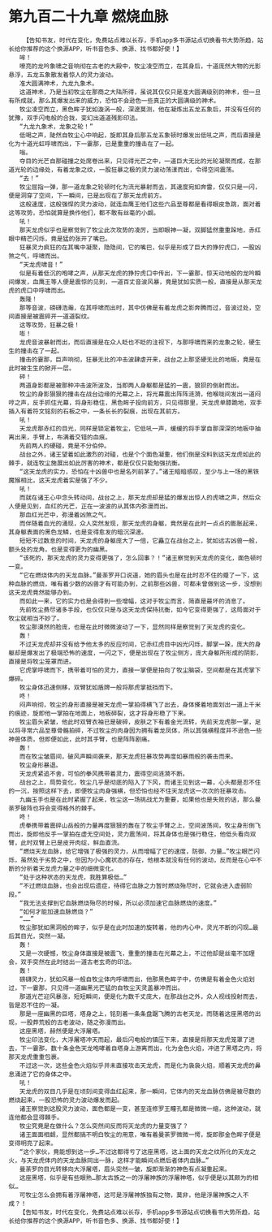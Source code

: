 # 第九百二十九章 燃烧血脉
        【告知书友，时代在变化，免费站点难以长存，手机app多书源站点切换看书大势所趋，站长给你推荐的这个换源APP，听书音色多、换源、找书都好使！】
       哞！
       嘹亮的龙吟象啸之音响彻在古老的大殿中，牧尘凌空而立，在其身后，十道庞然大物的光影悬浮，五龙五象散发着惊人的灵力波动。
       准大圆满神术，九龙九象术。
       这道神术，乃是当初牧尘在那商之大陆所得，虽说其仅仅只是准大圆满级别的神术，但一旦有所成就，那么其爆发出来的威力，恐怕不会逊色一些真正的大圆满级的神术。
       牧尘凌空而立，黑色眸子犹如漩涡一般，深邃莫测，他在凝炼出五龙五象后，并没有任何的犹豫，双手闪电般的合拢，变幻出道道残影印法。
       “九龙九象术，龙象之轮！”
       低喝之声，陡然自牧尘心中响起，旋即其身后那五龙五象顿时爆发出低吼之声，而后直接是化为十道光虹呼啸而出，下一霎那，已是重重的撞击在了一起。
       嗡。
       夺目的光芒自那碰撞之处席卷出来，只见得光芒之中，一道巨大无比的光轮凝聚而成，在那道光轮的边缘处，有着龙象之纹，一股狂暴之极的灵力波动荡漾而出，令得空间震荡。
       “去！”
       牧尘屈指一弹，那一道龙象之轮顿时化为流光暴射而去，其速度宛如奔雷，仅仅只是一闪，便是洞穿了空间，下一瞬间，已是出现在了那天龙虎前方。
       这般速度，这般强悍的灵力波动，就连血鹰王他们这些六品至尊都是看得眼皮急跳，面对着这等攻势，恐怕就算是换作他们，都不敢有丝毫的小觑。
       吼！
       那天龙虎似乎也是察觉到了牧尘此次攻势的凌厉，当即眼神一凝，双脚猛然重重跺地，赤红眼中精芒闪烁，竟是猛的张开了嘴巴。
       狂暴灵力疯狂的在其嘴中凝聚，隐隐间，它的嘴巴，似乎是形成了巨大的狰狞虎口，一股凶煞之气，呼啸而出。
       “天龙虎啸音！”
       似是有着低沉的咆哮之声，从那天龙虎的狰狞虎口中传出，下一霎那，惊天动地般的龙吟瞬间爆发，血鹰王等人便是震惊的见到，一道百丈音波风暴，竟是犹如实质一般，直接是从那天龙虎的虎口中呼啸而出。
       轰隆！
       那等音波，磅礴浩瀚，在其呼啸而出时，其中仿佛是有着龙虎之影奔腾而过，音波过处，空间直接是被震碎开一道道裂纹。
       这等攻势，狂暴之极！
       嘭！
       龙虎音波暴射而出，而后直接是在众人眨也不眨的注视下，与那呼啸而来的龙象之轮，硬生生的撞击在了一起。
       撞击的霎那，巨声响彻，狂暴无比的冲击波肆虐开来，战台之上那坚硬无比的地板，竟是在此时被生生的掀开一层。
       砰！
       两道身影都是被那种冲击波所波及，当即两人身躯都是猛的一震，狼狈的倒射而出。
       牧尘的身影狠狠的撞击在战台边缘的光幕之上，将光幕震出阵阵涟漪，他喉咙间发出一道闷哼之声，反手抓住光幕，将身形稳住，黑色眸子投向前方，只见得那里，天龙虎单膝跪地，双手插入有着符文铭刻的石板之中，一条长长的裂痕，出现在其前方。
       吼！
       天龙虎那赤红的目光，同样是锁定着牧尘，它低吼一声，缓缓的将手掌自那深深的地板中抽离出来，手臂上，布满着交错的血痕。
       先前两人的硬碰，竟是不分伯仲。
       战台之外，诸王望着如此激烈的对碰，也是个个面色凝重，他们倒是没料到这天龙虎如此的棘手，就连牧尘施展出如此厉害的神术，都是仅仅只能勉强抗衡。
       “这天龙虎的实力，恐怕在十凶兽中也是名列前茅了。”诸王暗暗感叹，至少与上一场的黑铁魔猴相比，这天龙虎着实是强了不少。
       吼！
       而就在诸王心中念头转动间，战台之上，那天龙虎却是猛的爆发出惊人的虎啸之声，然后众人便是见到，血红的光芒，正在一波波的从其体内弥漫而出。
       那血红光芒中，弥漫着凶煞之气。
       而伴随着血光的涌现，众人突然发现，那天龙虎的身躯，竟然是在此时一点点的膨胀起来，其身躯表面的黑色龙鳞，也是变得愈发的暗沉深邃。
       短短不过数息的时间，天龙虎的身躯庞大了一倍，它矗立在战台之上，犹如远古凶兽一般，额头处的龙角，也是变得更为的幽黑。
       “该死的，那天龙虎的灵力变得更强了，怎么回事？！”诸王察觉到天龙虎的变化，面色顿时一变。
       “它在燃烧体内的天龙血脉。”曼荼罗开口说道，她的眉头也是在此时忍不住的蹙了一下，这种血脉的燃烧，唯有着少数的凶兽才有可能办到，之前那些凶兽，可都未曾做到这一步，没想到这天龙虎竟然能够办到。
       而如此一来，它的实力也是会得到一些增幅，这对于牧尘而言，简直是最坏的消息了。
       先前牧尘费尽诸多手段，也仅仅只是与这天龙虎保持抗衡，如今它变得更强了，这局面对于牧尘就相当不妙了。
       牧尘那漠然的脸庞，也是在此时微微波动了一下，显然同样是察觉到了天龙虎的变化。
       轰！
       不过天龙虎却并没有给予他太多的反应时间，它赤红虎目中凶光闪烁，脚掌一跺，庞大的身躯却是爆发出了极端恐怖的速度，一闪之下，便是出现在了牧尘侧方，庞大身躯所形成的阴影，直接是将牧尘笼罩而进。
       它虎掌呼啸而下，携带着可怕的灵力，直接一掌便是拍向了牧尘脑袋，空间都是在其虎掌下爆碎。
       牧尘身体迅速侧移，双臂犹如盾牌一般将那虎掌抵挡而下。
       咚！
       闷声响彻，牧尘的身形直接是被天龙虎一掌拍得横飞了出去，身体搽着地面划出一道上千米的痕迹，旋即他一掌拍在地面上，地板碎裂，这才将身形稳了下来。
       牧尘眉头紧皱，他此时双臂衣袖已是破碎，皮肤之下有着金光流转，先前天龙虎那一掌，足以将寻常六品至尊骨骼拍碎，不过牧尘的肉身因为拥有着龙凤体，所以其强横程度并不逊色一些神兽体质，但即便如此，此时其手臂，也是阵阵剧痛。
       轰！
       而在牧尘皱眉间，破风声瞬间袭来，那天龙虎狂暴攻势再度如暴雨般的袭击而来。
       牧尘身形暴退。
       天龙虎紧追不舍，可怕的拳风携带着灵力，震得空间涟漪不断。
       战台之上，局势变化，牧尘几乎是彻底的陷入了下风，而诸王见到这一幕，心头都是忍不住的一沉，按照这样下去，即便牧尘肉身强横，但恐怕也经不住天龙虎这一次次的狂暴攻击。
       九幽玉手也是在此时紧握了起来，牧尘这一场挑战尤为重要，如果他也是失败的话，那么曼荼罗破阵也将会变得格外的棘手。
       咚！
       虎拳携带着震碎山岳般的力量再度狠狠的轰在了牧尘手臂之上，空间波荡间，牧尘身形倒飞而出，旋即他反手一掌拍在虚无空间处，灵力震荡间，将其身体也是强行稳住，他低头看向双臂，此时双臂上已是皮开肉绽，鲜血直流。
       “燃烧天龙血脉，给它增强了极强的灵力，从而增幅了它的速度，防御，力量…”牧尘眼芒闪烁，虽然处于劣势之中，但因为小心魔状态的存在，他根本就没有任何的波动，反而是在心中不断的分析着天龙虎力量之中的细微变化。
       “处于这种状态的天龙虎，我胜算极低…”
       “不过燃烧血脉，也会出现后遗症，待得它血脉之力暂时燃烧殆尽时，它就会进入虚弱阶段。”
       “我无法支撑到它血脉燃烧殆尽的时候，所以必须加速它血脉燃烧的速度。”
       “如何才能加速血脉燃烧？”
       “……”
       牧尘那犹如黑洞般的眸子，似乎是在此时加速的旋转着，他的内心中，灵光不断的闪现…最后其目光，突然一凝。
       轰！
       又是一次硬憾，牧尘身体直接是被震飞，重重的撞击在光幕之上，不过他却是丝毫不加理会，双手突然在此时结出一道古老玄奇的印法。
       轰！
       磅礴灵力，犹如风暴一般自牧尘体内呼啸而出，他那黑色眸子中，仿佛是有着金色火焰划过，下一霎那，只见得一道幽黑光芒猛的自牧尘天灵盖暴冲而出。
       那道光芒迎风暴涨，短短瞬间，便是化为数千丈庞大，在那战台之外，众人视线投射而去，皆是忍不住的一凝。
       那是一座幽黑的巨塔，塔身之上，铭刻着一条条盘踞飞腾的古老天龙，而随着这座黑塔的出现，一股莽荒般的古老波动，随之弥漫而出。
       这座黑塔，赫然便是大浮屠塔。
       牧尘印法变化，大浮屠塔冲天而起，最后闪电般的镇压下来，直接是将那天龙虎笼罩了进去，下一霎那，数十条金色天龙咆哮着自塔身上游离而出，化为金色火焰，冲进了黑塔之内，将那天龙虎重重包裹。
       不过这一次，这些金色火焰似乎并未直接攻击天龙虎，而是化为袅袅火焰，顺着天龙虎的鼻息涌进了它的身体之中。
       吼！
       天龙虎的双目几乎是在顷刻间变得血红起来，那一瞬间，它体内的天龙血脉仿佛是被尽数的燃烧起来，一股恐怖的灵力波动爆发而起。
       诸王察觉到这股灵力波动，面色都是一变，甚至连修罗王瞳孔都是微微一缩，这种波动，就连他都会显得棘手。
       牧尘究竟是在做什么？怎么突然间反而将天龙虎的力量变强了？
       诸王面面相觑，显然都搞不明白牧尘的用意，唯有着曼荼罗微微一愕，旋即那金色眸子便是变得明亮了起来。
       “这个家伙，竟能想到这一步…不过这都得亏了这座黑塔，这上面的天龙之纹所化的天龙之火，与天龙虎体内的天龙血脉同出一脉，这样才能瞬间点燃后者体内血脉…”
       曼荼罗的目光转移向大浮屠塔，眉头突然一皱，旋即渐渐的神色有点凝重起来。
       这座黑塔，似乎是有些眼熟…那太古族之一的浮屠神族的浮屠神塔，似乎便是以其颇为的相似…
       可牧尘怎么会拥有着浮屠神塔，这可是浮屠神族独有之物，莫非，他是浮屠神族之人不成？！
       【告知书友，时代在变化，免费站点难以长存，手机app多书源站点切换看书大势所趋，站长给你推荐的这个换源APP，听书音色多、换源、找书都好使！】